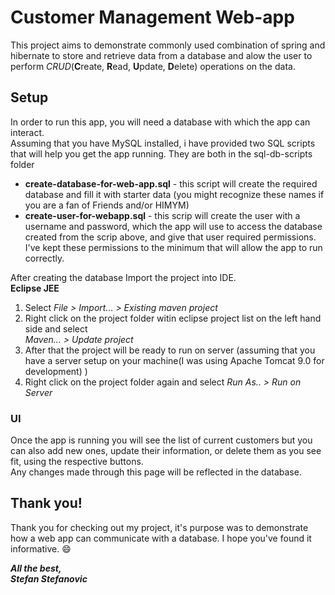 # Customer Management Web-app

This project aims to demonstrate commonly used combination of spring and hibernate to store and retrieve data from a database and alow the user to perform _CRUD_(**C**reate, **R**ead, **U**pdate, **D**elete) operations on the data.   

## Setup

In order to run this app, you will need a database with which the app can interact.  
Assuming that you have MySQL installed, i have provided two SQL scripts that will help you get the app running. They are both in the sql-db-scripts folder
+ **create-database-for-web-app.sql** - this script will create the required database and fill it with starter data (you might recognize these names if you are a fan of Friends and/or HIMYM) 
+ **create-user-for-webapp.sql** - this scrip will create the user with a username and password, which the app will use to access the database created from the scrip above, and give that user required permissions. I've kept these permissions to the minimum that will allow the app to run correctly.

After creating the database 
Import the project into IDE.  
**Eclipse JEE**
1) Select _File > Import... > Existing maven project_
2) Right click on the project folder witin eclipse project list on the left hand side and select  
_Maven... > Update project_
3) After that the project will be ready to run on server (assuming that you have a server setup on your machine(I was using Apache Tomcat 9.0 for development) )
4) Right click on the project folder again and select _Run As.. > Run on Server_

### UI

Once the app is running you will see the list of current customers but you can also add new ones, update their information, or delete them as you see fit, using the respective buttons.  
Any changes made through this page will be reflected in the database.


## Thank you!
Thank you for checking out my project,  it's purpose was to demonstrate how a web app can communicate with a database. I hope you've found it informative. :smile:

***All the best,  
Stefan Stefanovic***
